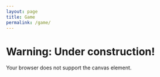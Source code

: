 ```yaml
---
layout: page
title: Game
permalink: /game/
---
```


# Warning: Under construction!

<!-- The canvas within which the game is drawn -->
<canvas id="gameCanvas" width="800" height="600">
    Your browser does not support the canvas element.
</canvas>

<script src="{{ site.baseurl }}/assets/js/main.js"></script>